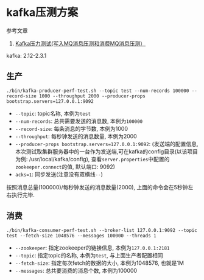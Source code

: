 # kafka压测方案

参考文章

1. [Kafka压力测试(写入MQ消息压测和消费MQ消息压测）](https://blog.csdn.net/laofashi2015/article/details/81111466)

kafka: 2.12-2.3.1

## 生产

```log
./bin/kafka-producer-perf-test.sh --topic test --num-records 100000 --record-size 1000 --throughput 2000 --producer-props bootstrap.servers=127.0.0.1:9092
```

- `--topic`: topic名称, 本例为`test`
- `--num-records`: 总共需要发送的消息数, 本例为`100000`
- `--record-size`: 每条消息的字节数, 本例为1000
- `--throughput`: 每秒钟发送的消息数量, 本例为2000
- `--producer-props bootstrap.servers=127.0.0.1:9092`: (发送端的配置信息, 本次测试取集群服务器中的一台作为发送端,可在kafka的config目录(以该项目为例: /usr/local/kafka/config), 查看`server.properties`中配置的`zookeeper.connect`的值, 默认端口: 9092)
- `acks=1`: 同步发送(注意没有双横线`--`)

按照消息总量(100000)/每秒钟发送的消息数量(2000), 上面的命令会在5秒钟左右执行完毕.

## 消费

```log
./bin/kafka-consumer-perf-test.sh --broker-list 127.0.0.1:9092 --topic test --fetch-size 1048576 --messages 100000 --threads 1
```

- `--zookeeper`: 指定zookeeper的链接信息, 本例为`127.0.0.1:2181`
- `--topic`: 指定topic的名称, 本例为`test`, 与上面生产者配置相同
- `--fetch-size`: 指定每次fetch的数据的大小, 本例为1048576, 也就是1M
- `--messages`: 总共要消费的消息个数, 本例为100000
